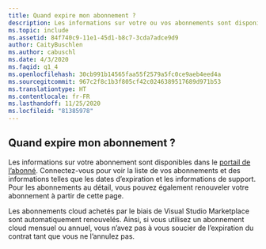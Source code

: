 ```yaml
---
title: Quand expire mon abonnement ?
description: Les informations sur votre ou vos abonnements sont disponibles dans le portail de l’abonné. Connectez-vous à https://my.visualstudio.com/subscriptions pour...
ms.topic: include
ms.assetid: 84f740c9-11e1-45d1-b8c7-3cda7adce9d9
author: CaityBuschlen
ms.author: cabuschl
ms.date: 4/3/2020
ms.faqid: q1_4
ms.openlocfilehash: 30cb991b14565faa55f2579a5fc0ce9aeb4eed4a
ms.sourcegitcommit: 967c2f8c1b3f805cf42c0246389517689d971b53
ms.translationtype: HT
ms.contentlocale: fr-FR
ms.lasthandoff: 11/25/2020
ms.locfileid: "81385978"
---
```

## <a name="when-does-my-subscription-expire"></a>Quand expire mon abonnement ?

Les informations sur votre abonnement sont disponibles dans le [portail de l’abonné](https://my.visualstudio.com/subscriptions). Connectez-vous pour voir la liste de vos abonnements et des informations telles que les dates d’expiration et les informations de support. Pour les abonnements au détail, vous pouvez également renouveler votre abonnement à partir de cette page.

Les abonnements cloud achetés par le biais de Visual Studio Marketplace sont automatiquement renouvelés. Ainsi, si vous utilisez un abonnement cloud mensuel ou annuel, vous n’avez pas à vous soucier de l’expiration du contrat tant que vous ne l’annulez pas.
